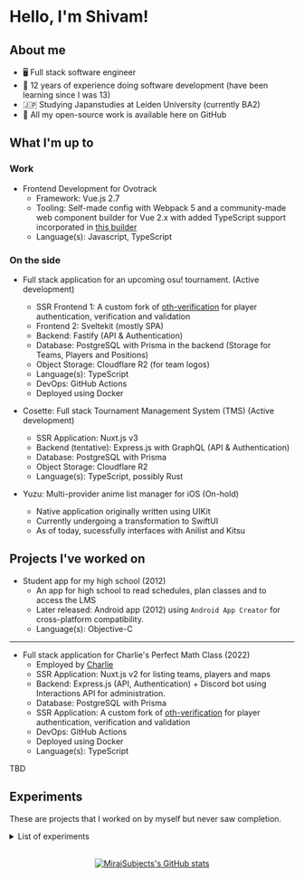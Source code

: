 # Hello, I'm Shivam!
## About me

- 🖥️ Full stack software engineer
- 📆 12 years of experience doing software development (have been learning since I was 13)
- 🇯🇵 Studying Japanstudies at Leiden University (currently BA2)
- 🎁 All my open-source work is available here on GitHub

## What I'm up to

### Work

- Frontend Development for Ovotrack
  - Framework: Vue.js 2.7
  - Tooling: Self-made config with Webpack 5 and a community-made web component builder for Vue 2.x with added TypeScript support incorporated in [this builder](https://github.com/MiraiSubject/ixon-vue2-builder)
  - Language(s): Javascript, TypeScript

### On the side

- Full stack application for an upcoming osu! tournament. (Active development)
  - SSR Frontend 1: A custom fork of [oth-verification](https://github.com/MiraiSubject/oth-verification) for player authentication, verification and validation 
  - Frontend 2: Sveltekit (mostly SPA)
  - Backend: Fastify (API & Authentication)
  - Database: PostgreSQL with Prisma in the backend (Storage for Teams, Players and Positions)
  - Object Storage: Cloudflare R2 (for team logos)
  - Language(s): TypeScript
  - DevOps: GitHub Actions
  - Deployed using Docker

- Cosette: Full stack Tournament Management System (TMS) (Active development)
  - SSR Application: Nuxt.js v3
  - Backend (tentative): Express.js with GraphQL (API & Authentication)
  - Database: PostgreSQL with Prisma
  - Object Storage: Cloudflare R2
  - Language(s): TypeScript, possibly Rust

- Yuzu: Multi-provider anime list manager for iOS (On-hold)
  - Native application originally written using UIKit
  - Currently undergoing a transformation to SwiftUI
  - As of today, sucessfully interfaces with Anilist and Kitsu

## Projects I've worked on
- Student app for my high school (2012)
  - An app for high school to read schedules, plan classes and to access the LMS
  - Later released: Android app (2012) using `Android App Creator` for cross-platform compatibility.
  - Language(s): Objective-C

<!-- TO DO: add more potentially relevant projects -->
---

- Full stack application for Charlie's Perfect Math Class (2022)
  - Employed by [Charlie](https://twitter.com/MoistCr1TiKaL)
  - SSR Application: Nuxt.js v2 for listing teams, players and maps
  - Backend: Express.js (API, Authentication) + Discord bot using Interactions API for administration.
  - Database: PostgreSQL with Prisma
  - SSR Application: A custom fork of [oth-verification](https://github.com/MiraiSubject/oth-verification) for player authentication, verification and validation
  - DevOps: GitHub Actions
  - Deployed using Docker
  - Language(s): TypeScript

TBD

## Experiments
These are projects that I worked on by myself but never saw completion.
<details>
<summary>List of experiments</summary>

- UMGOptions (2015) `Unreal Engine 4 Blueprints` - experimenting with creating a GUI and modifying settings of the engine in-game.
- MiraiRunner (2015) `Unreal Engine 4 Blueprints` - futuristic autorunner game (like Temple Run)
- Shiro (2016) `Javascript/Electron` - Frontend for `livestreamer` CLI tool. One of the notable features was the ease of use with authenticated endpoints like Crunchyroll using the user's subscription.

</details>

<br/>

<span style="display:block;text-align:center">[![MiraiSubjects's GitHub stats](https://github-readme-stats.vercel.app/api?username=miraisubject&count_private=true&theme=tokyonight)](https://github.com/miraisubject/)
</span>


